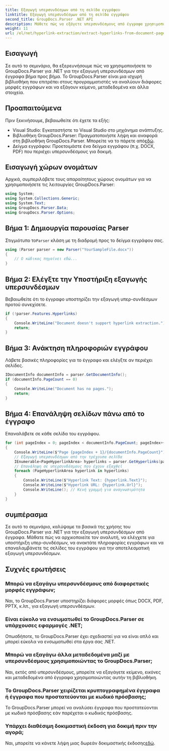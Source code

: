 ```yaml
---
title: Εξαγωγή υπερσυνδέσμων από τη σελίδα εγγράφου
linktitle: Εξαγωγή υπερσυνδέσμων από τη σελίδα εγγράφου
second_title: GroupDocs.Parser .NET API
description: Μάθετε πώς να εξάγετε υπερσυνδέσμους από έγγραφα χρησιμοποιώντας το GroupDocs.Parser για .NET. Οδηγός βήμα προς βήμα για την εξαγωγή υπερσυνδέσμων σε C#.
weight: 11
url: /el/net/hyperlink-extraction/extract-hyperlinks-from-document-page/
---
```

## Εισαγωγή
Σε αυτό το σεμινάριο, θα εξερευνήσουμε πώς να χρησιμοποιήσετε το GroupDocs.Parser για .NET για την εξαγωγή υπερσυνδέσμων από έγγραφα βήμα προς βήμα. Το GroupDocs.Parser είναι μια ισχυρή βιβλιοθήκη που επιτρέπει στους προγραμματιστές να αναλύουν διάφορες μορφές εγγράφων και να εξάγουν κείμενο, μεταδεδομένα και άλλα στοιχεία.
## Προαπαιτούμενα
Πριν ξεκινήσουμε, βεβαιωθείτε ότι έχετε τα εξής:
- Visual Studio: Εγκαταστήστε το Visual Studio στο μηχάνημα ανάπτυξης.
-  Βιβλιοθήκη GroupDocs.Parser: Πραγματοποιήστε λήψη και αναφορά στη βιβλιοθήκη GroupDocs.Parser. Μπορείτε να το πάρετε από[εδώ](https://releases.groupdocs.com/parser/net/).
- Δείγμα εγγράφου: Προετοιμάστε ένα δείγμα εγγράφου (π.χ. DOCX, PDF) που περιέχει υπερσυνδέσμους για δοκιμή.

## Εισαγωγή χώρων ονομάτων
Αρχικά, συμπεριλάβετε τους απαραίτητους χώρους ονομάτων για να χρησιμοποιήσετε τις λειτουργίες GroupDocs.Parser:
```csharp
using System;
using System.Collections.Generic;
using System.Text;
using GroupDocs.Parser.Data;
using GroupDocs.Parser.Options;
```
## Βήμα 1: Δημιουργία παρουσίας Parser
 Στιγμιότυπο το`Parser` κλάση με τη διαδρομή προς το δείγμα εγγράφου σας.
```csharp
using (Parser parser = new Parser("YourSampleFile.docx"))
{
    // Ο κώδικας πηγαίνει εδώ...
}
```
## Βήμα 2: Ελέγξτε την Υποστήριξη εξαγωγής υπερσυνδέσμων
Βεβαιωθείτε ότι το έγγραφο υποστηρίζει την εξαγωγή υπερ-συνδέσμων προτού συνεχίσετε.
```csharp
if (!parser.Features.Hyperlinks)
{
    Console.WriteLine("Document doesn't support hyperlink extraction.");
    return;
}
```
## Βήμα 3: Ανάκτηση πληροφοριών εγγράφου
Λάβετε βασικές πληροφορίες για το έγγραφο και ελέγξτε αν περιέχει σελίδες.
```csharp
IDocumentInfo documentInfo = parser.GetDocumentInfo();
if (documentInfo.PageCount == 0)
{
    Console.WriteLine("Document has no pages.");
    return;
}
```
## Βήμα 4: Επανάληψη σελίδων πάνω από το έγγραφο
Επαναλάβετε σε κάθε σελίδα του εγγράφου.
```csharp
for (int pageIndex = 0; pageIndex < documentInfo.PageCount; pageIndex++)
{
    Console.WriteLine($"Page {pageIndex + 1}/{documentInfo.PageCount}");
    // Εξαγωγή υπερσυνδέσμων από την τρέχουσα σελίδα
    IEnumerable<PageHyperlinkArea> hyperlinks = parser.GetHyperlinks(pageIndex);
    // Επανάληψη σε υπερσυνδέσμους που έχουν εξαχθεί
    foreach (PageHyperlinkArea hyperlink in hyperlinks)
    {
        Console.WriteLine($"Hyperlink Text: {hyperlink.Text}");
        Console.WriteLine($"Hyperlink URL: {hyperlink.Url}");
        Console.WriteLine(); // Κενή γραμμή για αναγνωσιμότητα
    }
}
```

## συμπέρασμα
Σε αυτό το σεμινάριο, καλύψαμε τα βασικά της χρήσης του GroupDocs.Parser για .NET για την εξαγωγή υπερσυνδέσμων από έγγραφα. Μάθατε πώς να αρχικοποιείτε τον αναλυτή, να ελέγχετε για υποστήριξη υπερ-συνδέσμων, να ανακτάτε πληροφορίες εγγράφων και να επαναλαμβάνετε τις σελίδες του εγγράφου για την αποτελεσματική εξαγωγή υπερσυνδέσμων.

## Συχνές ερωτήσεις
### Μπορώ να εξαγάγω υπερσυνδέσμους από διαφορετικές μορφές εγγράφων;
Ναι, το GroupDocs.Parser υποστηρίζει διάφορες μορφές όπως DOCX, PDF, PPTX, κ.λπ., για εξαγωγή υπερσυνδέσμων.
### Είναι εύκολο να ενσωματωθεί το GroupDocs.Parser σε υπάρχουσες εφαρμογές .NET;
Οπωσδήποτε, το GroupDocs.Parser έχει σχεδιαστεί για να είναι απλό και μπορεί εύκολα να ενσωματωθεί στα έργα σας .NET.
### Μπορώ να εξαγάγω άλλα μεταδεδομένα μαζί με υπερσυνδέσμους χρησιμοποιώντας το GroupDocs.Parser;
Ναι, εκτός από υπερσυνδέσμους, μπορείτε να εξαγάγετε κείμενο, εικόνες και μεταδεδομένα από έγγραφα χρησιμοποιώντας αυτήν τη βιβλιοθήκη.
### Το GroupDocs.Parser χειρίζεται κρυπτογραφημένα έγγραφα ή έγγραφα που προστατεύονται με κωδικό πρόσβασης;
Το GroupDocs.Parser μπορεί να αναλύσει έγγραφα που προστατεύονται με κωδικό πρόσβασης εάν παρέχεται ο κωδικός πρόσβασης.
### Υπάρχει διαθέσιμη δοκιμαστική έκδοση για δοκιμή πριν την αγορά;
 Ναι, μπορείτε να κάνετε λήψη μιας δωρεάν δοκιμαστικής έκδοσης[εδώ](https://releases.groupdocs.com/).